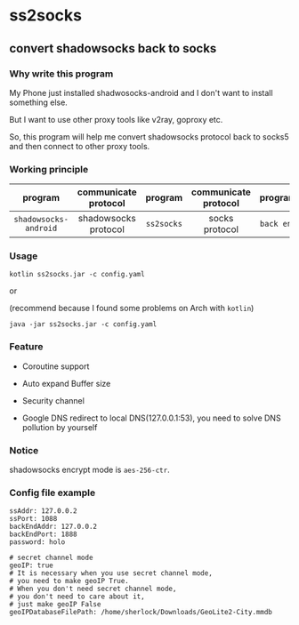 # ss2socks
## convert shadowsocks back to socks

### Why write this program
My Phone just installed shadwosocks-android and I don't want to install something else.

But I want to use other proxy tools like v2ray, goproxy etc.

So, this program will help me convert shadowsocks protocol back to socks5 and then connect to other proxy tools.

### Working principle
|program|communicate protocol|program|communicate protocol|program|
|:-:|:-:|:-:|:-:|:-:|
|`shadowsocks-android`|shadowsocks protocol|`ss2socks`|socks protocol|`back end`|

### Usage
`kotlin ss2socks.jar -c config.yaml`

or

(recommend because I found some problems on Arch with `kotlin`)

`java -jar ss2socks.jar -c config.yaml`

### Feature
- Coroutine support

- Auto expand Buffer size

- Security channel

- Google DNS redirect to local DNS(127.0.0.1:53), you need to solve DNS pollution by yourself

### Notice
shadowsocks encrypt mode is `aes-256-ctr`.

### Config file example
```
ssAddr: 127.0.0.2
ssPort: 1088
backEndAddr: 127.0.0.2
backEndPort: 1888
password: holo

# secret channel mode
geoIP: true
# It is necessary when you use secret channel mode,
# you need to make geoIP True.
# When you don't need secret channel mode,
# you don't need to care about it,
# just make geoIP False
geoIPDatabaseFilePath: /home/sherlock/Downloads/GeoLite2-City.mmdb
```
